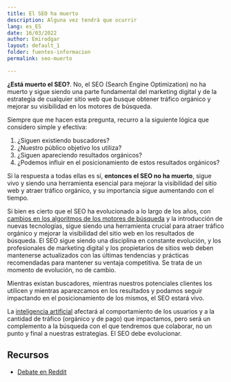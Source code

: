 ```yaml
---
title: El SEO ha muerto
description: Alguna vez tendrá que ocurrir
lang: es_ES
date: 16/03/2022
author: Emirodgar
layout: default_1
folder: fuentes-informacion
permalink: seo-muerto

---
```


**¿Está muerto el SEO?**. No, el SEO (Search Engine Optimization) no ha muerto y sigue siendo una parte fundamental del marketing digital y de la estrategia de cualquier sitio web que busque obtener tráfico orgánico y mejorar su visibilidad en los motores de búsqueda.

Siempre que me hacen esta pregunta, recurro a la siguiente lógica que considero simple y efectiva:

1. ¿Siguen existiendo buscadores?
2. ¿Nuestro público objetivo los utiliza?
3. ¿Siguen apareciendo resultados orgánicos?
4. ¿Podemos influir en el posicionamiento de estos resultados orgánicos?

Si la respuesta a todas ellas es sí, **entonces el SEO no ha muerto**, sigue vivo y siendo una herramienta esencial para mejorar la visibilidad del sitio web y atraer tráfico orgánico, y su importancia sigue aumentando con el tiempo.

Si bien es cierto que el SEO ha evolucionado a lo largo de los años, con [cambios en los algoritmos de los motores de búsqueda](https://chuletaseo.com/algoritmos-google) y la introducción de nuevas tecnologías, sigue siendo una herramienta crucial para atraer tráfico orgánico y mejorar la visibilidad del sitio web en los resultados de búsqueda. El SEO sigue siendo una disciplina en constante evolución, y los profesionales de marketing digital y los propietarios de sitios web deben mantenerse actualizados con las últimas tendencias y prácticas recomendadas para mantener su ventaja competitiva. Se trata de un momento de evolución, no de cambio.

Mientras existan buscadores, mientras nuestros potenciales clientes los utilicen y mientras aparezcamos en los resultados y podamos seguir impactando en el posicionamiento de los mismos, el SEO estará vivo.

La [inteligencia artificial](https://chuletaseo.com/seo-inteligencia-artificial) afectará al comportamiento de los usuarios y a la cantidad de tráfico (orgánico y de pago) que impactamos, pero será un complemento a la búsqueda con el que tendremos que colaborar, no un punto y final a nuestras estrategias. El SEO debe evolucionar.


<section id="cs_recursos"></section>

## Recursos

- [Debate en Reddit](https://www.reddit.com/r/bigseo/comments/545rrl/is_seo_dead/)

<section id="cs_herramientas"></section>


<section id="cs_pr"></section>


